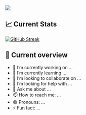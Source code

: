<a href="https://www.facebook.com/profile.php?id=100047717885188">
<img src="https://i.ibb.co/MsfnQh0/Blue-And-White-Modern-Minimal-Business-Channel-Youtube-Banner.png" />
</a>



## :chart_with_upwards_trend: Current Stats

[![GitHub Streak](https://github-readme-streak-stats.herokuapp.com?user=HabiburRahnan&theme=dark)](https://git.io/streak-stats)



## :eyes: Current overview
- 🔭 I’m currently working on ...
- 🌱 I’m currently learning ...
- 👯 I’m looking to collaborate on ...
- 🤔 I’m looking for help with ...
- 💬 Ask me about ...
- 📫 How to reach me: ...
- 😄 Pronouns: ...
- ⚡ Fun fact: ...

